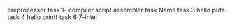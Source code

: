 preprocessor task
1- compiler script
assembler task
Name task 3
hello puts task 4
hello printf
task 6
7-intel
